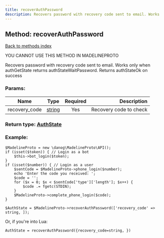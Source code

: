 ```yaml
---
title: recoverAuthPassword
description: Recovers password with recovery code sent to email. Works only when authGetState returns authStateWaitPassword. Returns authStateOk on success
---
```

## Method: recoverAuthPassword  
[Back to methods index](index.md)


YOU CANNOT USE THIS METHOD IN MADELINEPROTO


Recovers password with recovery code sent to email. Works only when authGetState returns authStateWaitPassword. Returns authStateOk on success

### Params:

| Name     |    Type       | Required | Description |
|----------|:-------------:|:--------:|------------:|
|recovery\_code|[string](../types/string.md) | Yes|Recovery code to check|


### Return type: [AuthState](../types/AuthState.md)

### Example:


```
$MadelineProto = new \danog\MadelineProto\API();
if (isset($token)) { // Login as a bot
    $this->bot_login($token);
}
if (isset($number)) { // Login as a user
    $sentCode = $MadelineProto->phone_login($number);
    echo 'Enter the code you received: ';
    $code = '';
    for ($x = 0; $x < $sentCode['type']['length']; $x++) {
        $code .= fgetc(STDIN);
    }
    $MadelineProto->complete_phone_login($code);
}

$AuthState = $MadelineProto->recoverAuthPassword(['recovery_code' => string, ]);
```

Or, if you're into Lua:

```
AuthState = recoverAuthPassword({recovery_code=string, })
```

